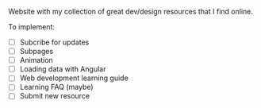 Website with my collection of great dev/design resources that I find online.

To implement:
- [ ] Subcribe for updates
- [ ] Subpages
- [ ] Animation
- [ ] Loading data with Angular
- [ ] Web development learning guide
- [ ] Learning FAQ (maybe)
- [ ] Submit new resource
